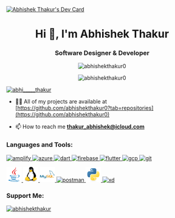<a href="https://app.daily.dev/abhishekthakur"><img src="https://api.daily.dev/devcards/41c0b2a71f83443e966db613b4310764.png?r=dxu" width="400" alt="Abhishek Thakur's Dev Card"/></a>
<h1 align="center">Hi 👋, I'm Abhishek Thakur</h1>
<h3 align="center">Software Designer & Developer</h3>

<p align="center"> <img src="https://komarev.com/ghpvc/?username=abhishekthakur0&label=Profile%20views&color=0e75b6&style=flat" alt="abhishekthakur0" /> </p>

<!-- Trophy Section  -->

<!-- <p align="center"> <a href="https://github.com/ryo-ma/github-profile-trophy"><img src="https://github-profile-trophy.vercel.app/?username=abhishekthakur0" alt="abhishekthakur0" /></a> </p>
 -->

<p align='center'>
<!-- <img src="https://github-readme-stats.vercel.app/api?username=abhishekthakur0&show_icons=true&locale=en" alt="abhishekthakur0" /> -->

<img src="https://github-readme-streak-stats.herokuapp.com/?user=abhishekthakur0&" alt="abhishekthakur0" />
</p>

<p> <a href="https://twitter.com/abhi_____thakur" target="blank"><img src="https://img.shields.io/twitter/follow/abhi_____thakur?logo=twitter&style=for-the-badge" alt="abhi_____thakur" /></a> </p>

* 👨‍💻 All of my projects are available at [https://github.com/abhishekthakur0?tab=repositories](https://github.com/abhishekthakur0)

* 📫 How to reach me **thakur_abhishek@icloud.com**

<h3>Languages and Tools:</h3>

  
 <a href="https://aws.amazon.com/amplify/" target="_blank"> <img src="https://docs.amplify.aws/assets/logo-dark.svg" alt="amplify" width="40" height="40"/> </a>
<a href="https://azure.microsoft.com/en-in/" target="_blank"> <img src="https://www.vectorlogo.zone/logos/microsoft_azure/microsoft_azure-icon.svg" alt="azure" width="40" height="40"/> </a>
<a href="https://dart.dev" target="_blank"> <img src="https://www.vectorlogo.zone/logos/dartlang/dartlang-icon.svg" alt="dart" width="40" height="40"/> </a>
<a href="https://firebase.google.com/" target="_blank"> <img src="https://www.vectorlogo.zone/logos/firebase/firebase-icon.svg" alt="firebase" width="40" height="40"/> </a>
<a href="https://flutter.dev" target="_blank"> <img src="https://www.vectorlogo.zone/logos/flutterio/flutterio-icon.svg" alt="flutter" width="40" height="40"/> </a> 
  <a href="https://cloud.google.com" target="_blank"> <img src="https://www.vectorlogo.zone/logos/google_cloud/google_cloud-icon.svg" alt="gcp" width="40" height="40"/> </a> 
  <a href="https://git-scm.com/" target="_blank"> <img src="https://www.vectorlogo.zone/logos/git-scm/git-scm-icon.svg" alt="git" width="40" height="40"/> </a> 

  <a href="https://www.java.com" target="_blank"> <img src="https://raw.githubusercontent.com/devicons/devicon/master/icons/java/java-original.svg" alt="java" width="40" height="40"/> </a>
<a href="https://www.linux.org/" target="_blank"> <img src="https://raw.githubusercontent.com/devicons/devicon/master/icons/linux/linux-original.svg" alt="linux" width="40" height="40"/> </a>
<a href="https://www.mysql.com/" target="_blank"> <img src="https://raw.githubusercontent.com/devicons/devicon/master/icons/mysql/mysql-original-wordmark.svg" alt="mysql" width="40" height="40"/> </a>
<a href="https://postman.com" target="_blank"> <img src="https://www.vectorlogo.zone/logos/getpostman/getpostman-icon.svg" alt="postman" width="40" height="40"/> </a>
<a href="https://www.python.org" target="_blank"> <img src="https://raw.githubusercontent.com/devicons/devicon/master/icons/python/python-original.svg" alt="python" width="40" height="40"/> </a> <a href="https://www.adobe.com/products/xd.html" target="_blank"> <img src="https://cdn.worldvectorlogo.com/logos/adobe-xd.svg" alt="xd" width="40" height="40"/> </a>


<!-- Support Section -->

<h3>Support Me:</h3>

<p>
<a href="https://www.buymeacoffee.com/abhishekthakur"> <img  src="https://cdn.buymeacoffee.com/buttons/v2/default-yellow.png" height="50" width="210" alt="abhishekthakur" /></a></p><br><br>
